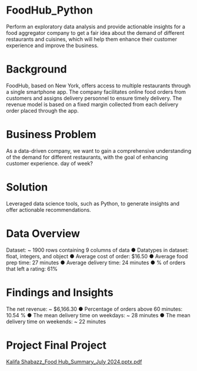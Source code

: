 # FoodHub_Python
Perform an exploratory data analysis and provide actionable insights for a food aggregator company to get a fair idea about the demand of different restaurants and cuisines, which will help them enhance their customer experience and improve the business.
# Background
FoodHub, based on New York, offers access to multiple restaurants through a single smartphone app. The company facilitates online food orders from customers and assigns delivery personnel to ensure timely delivery. The revenue model is based on a fixed margin collected from each delivery order placed through the app.
# Business Problem
As a data-driven company, we want to gain a comprehensive understanding of the demand for different restaurants, with the goal of enhancing customer experience. day of week?
# Solution
Leveraged data science tools, such as Python, to generate insights and offer actionable recommendations.
# Data Overview
Dataset: ~ 1900 rows containing 9 columns of data
● Datatypes in dataset: float, integers, and object
● Average cost of order: $16.50
● Average food prep time: 27 minutes
● Average delivery time: 24 minutes
● % of orders that left a rating: 61%
# Findings and Insights
The net revenue: ~ $6,166.30
● Percentage of orders above 60 minutes: 10.54 %
● The mean delivery time on weekdays: ~ 28 minutes
● The mean delivery time on weekends: ~ 22 minutes
# Project Final Project
[Kalifa Shabazz_Food Hub_Summary_July 2024.pptx.pdf](https://github.com/user-attachments/files/18386578/Kalifa.Shabazz_Food.Hub_Summary_July.2024.pptx.pdf)
